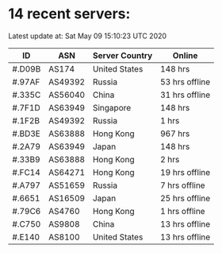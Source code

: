 # 14 recent servers:

Latest update at: Sat May 09 15:10:23 UTC 2020

| ID | ASN | Server Country | Online |
| -- | --- | -------------- | ------ |
| #.D09B | AS174 | United States | 148 hrs |
| #.97AF | AS49392 | Russia | 53 hrs offline |
| #.335C | AS56040 | China | 31 hrs offline |
| #.7F1D | AS63949 | Singapore | 148 hrs |
| #.1F2B | AS49392 | Russia | 1 hrs |
| #.BD3E | AS63888 | Hong Kong | 967 hrs |
| #.2A79 | AS63949 | Japan | 148 hrs |
| #.33B9 | AS63888 | Hong Kong | 2 hrs |
| #.FC14 | AS64271 | Hong Kong | 19 hrs offline |
| #.A797 | AS51659 | Russia | 7 hrs offline |
| #.6651 | AS16509 | Japan | 25 hrs offline |
| #.79C6 | AS4760 | Hong Kong | 1 hrs offline |
| #.C750 | AS9808 | China | 13 hrs offline |
| #.E140 | AS8100 | United States | 13 hrs offline |

